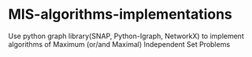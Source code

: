# MIS-algorithms-implementations
Use python graph library(SNAP, Python-Igraph, NetworkX) to implement algorithms of Maximum (or/and Maximal) Independent Set Problems
